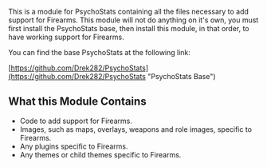This is a module for PsychoStats containing all the files necessary to add support for Firearms.  This module will not do anything on it's own, you must first install the PsychoStats base, then install this module, in that order, to have working support for Firearms.

You can find the base PsychoStats at the following link:

[https://github.com/Drek282/PsychoStats](https://github.com/Drek282/PsychoStats "PsychoStats Base")


## **What this Module Contains**

* Code to add support for Firearms.
* Images, such as maps, overlays, weapons and role images, specific to Firearms.
* Any plugins specific to Firearms.
* Any themes or child themes specific to Firearms.
